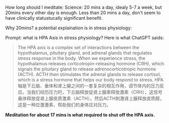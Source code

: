 How long should I meditate:
Science: 20 mins a day, idealy 5-7 a week, but 20mins every other day is enough.
Less than 20 mins a day, don't seem to have clinically statustucally significant benefit.

Why 20mins? a potential explaination is in stress physiology:

Prompt: what is HPA Axis in stress physiology?
Here is what ChatGPT saids:
> The HPA axis is a complex set of interactions between the hypothalamus, pituitary gland, and adrenal glands that regulates stress response in the body. When we experience stress, the hypothalamus releases corticotropin-releasing hormone (CRH), which signals the pituitary gland to release adrenocorticotropic hormone (ACTH). ACTH then stimulates the adrenal glands to release cortisol, which is a stress hormone that helps our body respond to stress.
> HPA轴是下丘脑、垂体和肾上腺之间的一套复杂的相互作用，调节体内的压力反应。当我们经历压力时，下丘脑释放促肾上腺素释放激素（CRH），这信号垂体释放促肾上腺皮质激素（ACTH）。然后ACTH刺激肾上腺释放皮质醇，这是一种应激激素，帮助我们的身体应对压力。

**Meditation for about 17 mins is what required to shut off the HPA axis.**